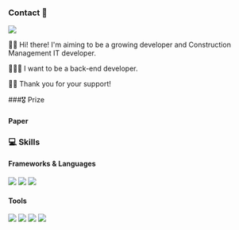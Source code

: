 ### Contact 👋
<a href="www.google.com" target="_blank"><img src="https://img.shields.io/badge/Mail: gleehave@gmail.com-000000?style=flat-square&logo=#4285F4&logoColor=FFFFFF"/></a>

🙌🏻 Hi! there! I'm aiming to be a growing developer and Construction Management IT developer.

🧑🏻‍💻 I want to be a back-end developer.

✌🏻 Thank you for your support!

###🎖 Prize
#### Paper



### 💻 Skills
#### Frameworks & Languages
<a href="https://www.python.org/" target="_blank"><img src="https://img.shields.io/badge/Python-000000?style=flat-square&logo=#3776AB&logoColor=FFFFFF"/></a>
<a href="https://www.r-project.org/" target="_blank"><img src="https://img.shields.io/badge/R-000000?style=flat-square"/></a>
<a href="https://www.djangoproject.com/" target="_blank"><img src="https://img.shields.io/badge/Django-000000?style=flat-square&logo=#092E20&logoColor=FFFFFF"/></a>
#### Tools
<a href="https://www.sourcetree.com/" target="_blank"><img src="https://img.shields.io/badge/Sourcetree-000000?style=flat-square&logo=#0052CC&logoColor=FFFFFF"/></a>
<a href="https://www.jetbrains.com/ko-kr/pycharm/" target="_blank"><img src="https://img.shields.io/badge/Pycharm-000000?style=flat-square&logo=#000000&logoColor=FFFFFF"/></a>
<a href="https://www.docker.com/" target="_blank"><img src="https://img.shields.io/badge/Docker-000000?style=flat-square"/></a>
<a href="https://www.autodesk.co.kr/" target="_blank"><img src="https://img.shields.io/badge/Autodesk-000000?style=flat-square&logo=#0696D7&logoColor=FFFFFF"/></a>

<!--
**gleehave/gleehave** is a ✨ _special_ ✨ repository because its `README.md` (this file) appears on your GitHub profile.

Here are some ideas to get you started:

- 🔭 I’m currently working on ...
- 🌱 I’m currently learning ...
- 👯 I’m looking to collaborate on ...
- 🤔 I’m looking for help with ...
- 💬 Ask me about ...
- 📫 How to reach me: ...
- 😄 Pronouns: ...
- ⚡ Fun fact: ...
-->
